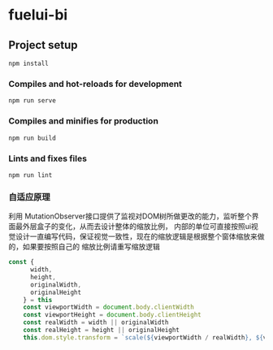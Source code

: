 # fuelui-bi

## Project setup
```
npm install
```

### Compiles and hot-reloads for development
```
npm run serve
```

### Compiles and minifies for production
```
npm run build
```

### Lints and fixes files
```
npm run lint
```
### 自适应原理
利用 MutationObserver接口提供了监视对DOM树所做更改的能力，监听整个界面最外层盒子的变化，从而去设计整体的缩放比例，
内部的单位可直接按照ui视觉设计一直编写代码，保证视觉一致性，现在的缩放逻辑是根据整个窗体缩放来做的，如果要按照自己的
缩放比例请重写缩放逻辑
```js
const {
      width,
      height,
      originalWidth,
      originalHeight
    } = this
    const viewportWidth = document.body.clientWidth
    const viewportHeight = document.body.clientHeight
    const realWidth = width || originalWidth
    const realHeight = height || originalHeight
    this.dom.style.transform = `scale(${viewportWidth / realWidth}, ${viewportHeight / realHeight})`
```
